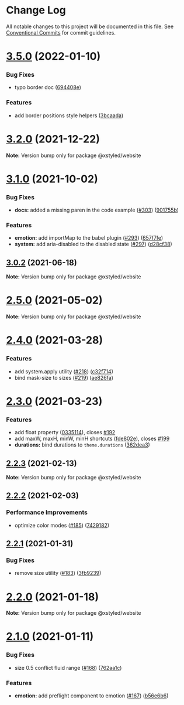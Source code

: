 # Change Log

All notable changes to this project will be documented in this file.
See [Conventional Commits](https://conventionalcommits.org) for commit guidelines.

# [3.5.0](https://github.com/gregberge/xstyled/compare/v3.4.0...v3.5.0) (2022-01-10)


### Bug Fixes

* typo border doc ([694408e](https://github.com/gregberge/xstyled/commit/694408e0044f214c20a510e5f4c2a8715c0c2fcb))


### Features

* add border positions style helpers ([3bcaada](https://github.com/gregberge/xstyled/commit/3bcaada8541af40cb40e9fbf691692cd597b8438))





# [3.2.0](https://github.com/gregberge/xstyled/compare/v3.1.2...v3.2.0) (2021-12-22)

**Note:** Version bump only for package @xstyled/website





# [3.1.0](https://github.com/gregberge/xstyled/compare/v3.0.3...v3.1.0) (2021-10-02)


### Bug Fixes

* **docs:** added a missing paren in the code example ([#303](https://github.com/gregberge/xstyled/issues/303)) ([901755b](https://github.com/gregberge/xstyled/commit/901755ba6d16eb621bacfe966886296cf2c6efdb))


### Features

* **emotion:** add importMap to the babel plugin ([#293](https://github.com/gregberge/xstyled/issues/293)) ([657f7fe](https://github.com/gregberge/xstyled/commit/657f7fe53b7f14a9523163aa0c1989655d83e058))
* **system:** add aria-disabled to the disabled state ([#297](https://github.com/gregberge/xstyled/issues/297)) ([d28cf38](https://github.com/gregberge/xstyled/commit/d28cf38425fef81c090cc95b47b62e2bfc440781))





## [3.0.2](https://github.com/gregberge/xstyled/compare/v3.0.1...v3.0.2) (2021-06-18)

**Note:** Version bump only for package @xstyled/website





# [2.5.0](https://github.com/gregberge/xstyled/compare/v2.4.1...v2.5.0) (2021-05-02)

**Note:** Version bump only for package @xstyled/website





# [2.4.0](https://github.com/gregberge/xstyled/compare/v2.3.0...v2.4.0) (2021-03-28)


### Features

* add system.apply utility ([#218](https://github.com/gregberge/xstyled/issues/218)) ([c32f714](https://github.com/gregberge/xstyled/commit/c32f71489c506c095bc8fb75dc41add9be2fe300))
* bind mask-size to sizes ([#219](https://github.com/gregberge/xstyled/issues/219)) ([ae826fa](https://github.com/gregberge/xstyled/commit/ae826fa9d69628433f2cd537a883c90b68a37d3d))





# [2.3.0](https://github.com/gregberge/xstyled/compare/v2.2.3...v2.3.0) (2021-03-23)


### Features

* add float property ([0335114](https://github.com/gregberge/xstyled/commit/0335114280242a2554e300e565065e083459550f)), closes [#192](https://github.com/gregberge/xstyled/issues/192)
* add maxW, maxH, minW, minH shortcuts ([fde802e](https://github.com/gregberge/xstyled/commit/fde802ec0e73b6fb6826936c4bac072348c275b3)), closes [#199](https://github.com/gregberge/xstyled/issues/199)
* **durations:** bind durations to `theme.durations` ([362dea3](https://github.com/gregberge/xstyled/commit/362dea3284a7a9a951ba1b26822dceed78d2ed4d))





## [2.2.3](https://github.com/gregberge/xstyled/compare/v2.2.2...v2.2.3) (2021-02-13)

**Note:** Version bump only for package @xstyled/website





## [2.2.2](https://github.com/gregberge/xstyled/compare/v2.2.1...v2.2.2) (2021-02-03)


### Performance Improvements

* optimize color modes ([#185](https://github.com/gregberge/xstyled/issues/185)) ([7429182](https://github.com/gregberge/xstyled/commit/7429182020bb54acaf38111196062422f74322c7))





## [2.2.1](https://github.com/gregberge/xstyled/compare/v2.2.0...v2.2.1) (2021-01-31)


### Bug Fixes

* remove size utility ([#183](https://github.com/gregberge/xstyled/issues/183)) ([3fb9239](https://github.com/gregberge/xstyled/commit/3fb92397a4f2e9e824504c16f2a12e84c46637d6))





# [2.2.0](https://github.com/gregberge/xstyled/compare/v2.1.0...v2.2.0) (2021-01-18)

**Note:** Version bump only for package @xstyled/website





# [2.1.0](https://github.com/smooth-code/xstyled/compare/v2.0.0...v2.1.0) (2021-01-11)


### Bug Fixes

* size 0.5 conflict fluid range ([#168](https://github.com/smooth-code/xstyled/issues/168)) ([762aa1c](https://github.com/smooth-code/xstyled/commit/762aa1ccf6e4829d0664481a2be2e2ad2c4a0bf9))


### Features

* **emotion:** add preflight component to emotion ([#167](https://github.com/smooth-code/xstyled/issues/167)) ([b56e6b6](https://github.com/smooth-code/xstyled/commit/b56e6b66c26f3854bc17d6622567081122556fb4))
